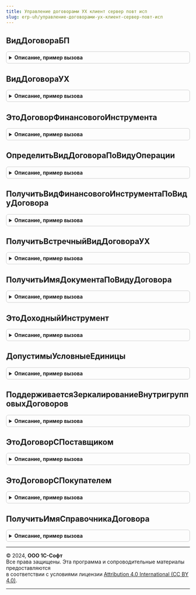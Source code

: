 ```yaml
---
title: Управление договорами УХ клиент сервер повт исп
slug: erp-uh/управление-договорами-ух-клиент-сервер-повт-исп
---
```



## ВидДоговораБП
<details style="margin: 1em 0; padding: 0.5em; border: 1px solid #ccc; border-radius: 6px;">

<summary style="font-weight: bold; cursor: pointer;">Описание, пример вызова</summary>

```bsl

// Функция возвращает элемент перечисления ВидыДоговоров,
// соответствующий элементу перечисления ВидыДоговоровУХ.
Функция ВидДоговораБП(ВидДоговораУХ) Экспорт
```

Пример вызова
```bsl
Результат = УправлениеДоговорамиУХКлиентСерверПовтИсп.ВидДоговораБП(ВидДоговораУХ) 
```
</details>

## ВидДоговораУХ
<details style="margin: 1em 0; padding: 0.5em; border: 1px solid #ccc; border-radius: 6px;">

<summary style="font-weight: bold; cursor: pointer;">Описание, пример вызова</summary>

```bsl

// Функция возвращает элемент перечисления ВидыДоговоров,
// соответствующий элементу перечисления ВидыДоговоровУХ.
Функция ВидДоговораУХ(ВидДоговораБП) Экспорт
```

Пример вызова
```bsl
Результат = УправлениеДоговорамиУХКлиентСерверПовтИсп.ВидДоговораУХ(ВидДоговораБП) 
```
</details>

## ЭтоДоговорФинансовогоИнструмента
<details style="margin: 1em 0; padding: 0.5em; border: 1px solid #ccc; border-radius: 6px;">

<summary style="font-weight: bold; cursor: pointer;">Описание, пример вызова</summary>

```bsl

Функция ЭтоДоговорФинансовогоИнструмента(ВидДоговораУХ) Экспорт
```

Пример вызова
```bsl
Результат = УправлениеДоговорамиУХКлиентСерверПовтИсп.ЭтоДоговорФинансовогоИнструмента(ВидДоговораУХ) 
```
</details>

## ОпределитьВидДоговораПоВидуОперации
<details style="margin: 1em 0; padding: 0.5em; border: 1px solid #ccc; border-radius: 6px;">

<summary style="font-weight: bold; cursor: pointer;">Описание, пример вызова</summary>

```bsl

Функция ОпределитьВидДоговораПоВидуОперации(ВидОперации = Неопределено) Экспорт
```

Пример вызова
```bsl
Результат = УправлениеДоговорамиУХКлиентСерверПовтИсп.ОпределитьВидДоговораПоВидуОперации(ВидОперации);
```
</details>

## ПолучитьВидФинансовогоИнструментаПоВидуДоговора
<details style="margin: 1em 0; padding: 0.5em; border: 1px solid #ccc; border-radius: 6px;">

<summary style="font-weight: bold; cursor: pointer;">Описание, пример вызова</summary>

```bsl

Функция ПолучитьВидФинансовогоИнструментаПоВидуДоговора(ВидДоговораУХ) Экспорт
```

Пример вызова
```bsl
Результат = УправлениеДоговорамиУХКлиентСерверПовтИсп.ПолучитьВидФинансовогоИнструментаПоВидуДоговора(ВидДоговораУХ) 
```
</details>

## ПолучитьВстречныйВидДоговораУХ
<details style="margin: 1em 0; padding: 0.5em; border: 1px solid #ccc; border-radius: 6px;">

<summary style="font-weight: bold; cursor: pointer;">Описание, пример вызова</summary>

```bsl

Функция ПолучитьВстречныйВидДоговораУХ(ВидДоговораУХ) Экспорт
```

Пример вызова
```bsl
Результат = УправлениеДоговорамиУХКлиентСерверПовтИсп.ПолучитьВстречныйВидДоговораУХ(ВидДоговораУХ) 
```
</details>

## ПолучитьИмяДокументаПоВидуДоговора
<details style="margin: 1em 0; padding: 0.5em; border: 1px solid #ccc; border-radius: 6px;">

<summary style="font-weight: bold; cursor: pointer;">Описание, пример вызова</summary>

```bsl

Функция ПолучитьИмяДокументаПоВидуДоговора(ВидДоговораУХ) Экспорт
```

Пример вызова
```bsl
Результат = УправлениеДоговорамиУХКлиентСерверПовтИсп.ПолучитьИмяДокументаПоВидуДоговора(ВидДоговораУХ) 
```
</details>

## ЭтоДоходныйИнструмент
<details style="margin: 1em 0; padding: 0.5em; border: 1px solid #ccc; border-radius: 6px;">

<summary style="font-weight: bold; cursor: pointer;">Описание, пример вызова</summary>

```bsl

Функция ЭтоДоходныйИнструмент(ВидФинансовогоИнструмента) Экспорт
```

Пример вызова
```bsl
Результат = УправлениеДоговорамиУХКлиентСерверПовтИсп.ЭтоДоходныйИнструмент(ВидФинансовогоИнструмента) 
```
</details>

## ДопустимыУсловныеЕдиницы
<details style="margin: 1em 0; padding: 0.5em; border: 1px solid #ccc; border-radius: 6px;">

<summary style="font-weight: bold; cursor: pointer;">Описание, пример вызова</summary>

```bsl

Функция ДопустимыУсловныеЕдиницы(ВидДоговораУХ) Экспорт
```

Пример вызова
```bsl
Результат = УправлениеДоговорамиУХКлиентСерверПовтИсп.ДопустимыУсловныеЕдиницы(ВидДоговораУХ) 
```
</details>

## ПоддерживаетсяЗеркалированиеВнутригрупповыхДоговоров
<details style="margin: 1em 0; padding: 0.5em; border: 1px solid #ccc; border-radius: 6px;">

<summary style="font-weight: bold; cursor: pointer;">Описание, пример вызова</summary>

```bsl

Функция ПоддерживаетсяЗеркалированиеВнутригрупповыхДоговоров(ВидДоговораУХ) Экспорт
```

Пример вызова
```bsl
Результат = УправлениеДоговорамиУХКлиентСерверПовтИсп.ПоддерживаетсяЗеркалированиеВнутригрупповыхДоговоров(ВидДоговораУХ) 
```
</details>

## ЭтоДоговорСПоставщиком
<details style="margin: 1em 0; padding: 0.5em; border: 1px solid #ccc; border-radius: 6px;">

<summary style="font-weight: bold; cursor: pointer;">Описание, пример вызова</summary>

```bsl

Функция ЭтоДоговорСПоставщиком(ВидДоговораУХ) Экспорт
```

Пример вызова
```bsl
Результат = УправлениеДоговорамиУХКлиентСерверПовтИсп.ЭтоДоговорСПоставщиком(ВидДоговораУХ) 
```
</details>

## ЭтоДоговорСПокупателем
<details style="margin: 1em 0; padding: 0.5em; border: 1px solid #ccc; border-radius: 6px;">

<summary style="font-weight: bold; cursor: pointer;">Описание, пример вызова</summary>

```bsl

Функция ЭтоДоговорСПокупателем(ВидДоговораУХ) Экспорт
```

Пример вызова
```bsl
Результат = УправлениеДоговорамиУХКлиентСерверПовтИсп.ЭтоДоговорСПокупателем(ВидДоговораУХ) 
```
</details>

## ПолучитьИмяСправочникаДоговора
<details style="margin: 1em 0; padding: 0.5em; border: 1px solid #ccc; border-radius: 6px;">

<summary style="font-weight: bold; cursor: pointer;">Описание, пример вызова</summary>

```bsl

Функция ПолучитьИмяСправочникаДоговора(ВидДоговораУХ) Экспорт
```

Пример вызова
```bsl
Результат = УправлениеДоговорамиУХКлиентСерверПовтИсп.ПолучитьИмяСправочникаДоговора(ВидДоговораУХ) 
```
</details>

---

© 2024, **ООО 1С-Софт**  
Все права защищены. Эта программа и сопроводительные материалы предоставляются  
в соответствии с условиями лицензии [Attribution 4.0 International (CC BY 4.0)](https://creativecommons.org/licenses/by/4.0/legalcode).

---
